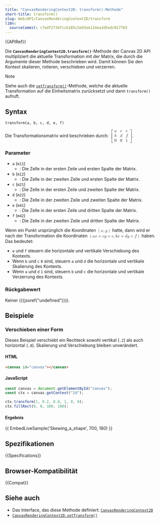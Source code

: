 ```yaml
---
title: "CanvasRenderingContext2D: transform()-Methode"
short-title: transform()
slug: Web/API/CanvasRenderingContext2D/transform
l10n:
  sourceCommit: c7edf2734fccb185c5e93ee114ea3d5edc0177b5
---
```


{{APIRef}}

Die
**`CanvasRenderingContext2D.transform()`**-Methode der Canvas 2D API multipliziert die aktuelle Transformation mit der Matrix, die durch die Argumente dieser Methode beschrieben wird. Damit können Sie den Kontext skalieren, rotieren, verschieben und verzerren.

> [!NOTE]
> Siehe auch die
> [`setTransform()`](/de/docs/Web/API/CanvasRenderingContext2D/setTransform)-Methode, welche
> die aktuelle Transformation auf die Einheitsmatrix zurücksetzt und dann
> `transform()` aufruft.

## Syntax

```js-nolint
transform(a, b, c, d, e, f)
```

Die Transformationsmatrix wird beschrieben durch: <math><semantics><mrow><mo>[</mo><mtable columnalign="center center center" rowspacing="0.5ex"><mtr><mtd><mi>a</mi></mtd><mtd><mi>c</mi></mtd><mtd><mi>e</mi></mtd></mtr><mtr><mtd><mi>b</mi></mtd><mtd><mi>d</mi></mtd><mtd><mi>f</mi></mtd></mtr><mtr><mtd><mn>0</mn></mtd><mtd><mn>0</mn></mtd><mtd><mn>1</mn></mtd></mtr></mtable><mo>]</mo></mrow><annotation encoding="TeX">\left[ \begin{array}{ccc} a & c & e \\ b & d & f \\ 0 & 0 & 1 \end{array} \right]</annotation></semantics></math>.

### Parameter

- `a` (`m11`)
  - : Die Zelle in der ersten Zeile und ersten Spalte der Matrix.
- `b` (`m12`)
  - : Die Zelle in der zweiten Zeile und ersten Spalte der Matrix.
- `c` (`m21`)
  - : Die Zelle in der ersten Zeile und zweiten Spalte der Matrix.
- `d` (`m22`)
  - : Die Zelle in der zweiten Zeile und zweiten Spalte der Matrix.
- `e` (`m41`)
  - : Die Zelle in der ersten Zeile und dritten Spalte der Matrix.
- `f` (`m42`)
  - : Die Zelle in der zweiten Zeile und dritten Spalte der Matrix.

Wenn ein Punkt ursprünglich die Koordinaten <math><semantics><mrow><mo>(</mo><mi>x</mi><mo>,</mo><mi>y</mi><mo>)</mo></mrow><annotation encoding="TeX">(x, y)</annotation></semantics></math> hatte, dann wird er nach der Transformation die Koordinaten <math><semantics><mrow><mo>(</mo><mi>a</mi><mi>x</mi><mo>+</mo><mi>c</mi><mi>y</mi><mo>+</mo><mi>e</mi><mo>,</mo><mi>b</mi><mi>x</mi><mo>+</mo><mi>d</mi><mi>y</mi><mo>+</mo><mi>f</mi><mo>)</mo></mrow><annotation encoding="TeX">(ax + cy + e, bx + dy + f)</annotation></semantics></math> haben. Das bedeutet:

- `e` und `f` steuern die horizontale und vertikale Verschiebung des Kontexts.
- Wenn `b` und `c` `0` sind, steuern `a` und `d` die horizontale und vertikale Skalierung des Kontexts.
- Wenn `a` und `d` `1` sind, steuern `b` und `c` die horizontale und vertikale Verzerrung des Kontexts.

### Rückgabewert

Keiner ({{jsxref("undefined")}}).

## Beispiele

### Verschieben einer Form

Dieses Beispiel verschiebt ein Rechteck sowohl vertikal (`.2`) als auch horizontal (`.8`). Skalierung und Verschiebung bleiben unverändert.

#### HTML

```html
<canvas id="canvas"></canvas>
```

#### JavaScript

```js
const canvas = document.getElementById("canvas");
const ctx = canvas.getContext("2d");

ctx.transform(1, 0.2, 0.8, 1, 0, 0);
ctx.fillRect(0, 0, 100, 100);
```

#### Ergebnis

{{ EmbedLiveSample('Skewing_a_shape', 700, 180) }}

## Spezifikationen

{{Specifications}}

## Browser-Kompatibilität

{{Compat}}

## Siehe auch

- Das Interface, das diese Methode definiert: [`CanvasRenderingContext2D`](/de/docs/Web/API/CanvasRenderingContext2D)
- [`CanvasRenderingContext2D.setTransform()`](/de/docs/Web/API/CanvasRenderingContext2D/setTransform)

